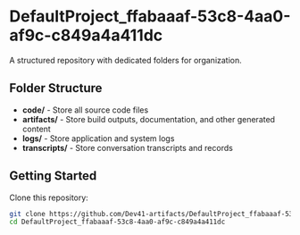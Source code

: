 # DefaultProject_ffabaaaf-53c8-4aa0-af9c-c849a4a411dc
A structured repository with dedicated folders for organization.

## Folder Structure

- **code/** - Store all source code files
- **artifacts/** - Store build outputs, documentation, and other generated content
- **logs/** - Store application and system logs
- **transcripts/** - Store conversation transcripts and records

## Getting Started

Clone this repository:
```bash
git clone https://github.com/Dev41-artifacts/DefaultProject_ffabaaaf-53c8-4aa0-af9c-c849a4a411dc
cd DefaultProject_ffabaaaf-53c8-4aa0-af9c-c849a4a411dc
```
